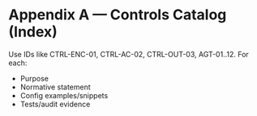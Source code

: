 # Appendix A — Controls Catalog (Index)

Use IDs like CTRL-ENC-01, CTRL-AC-02, CTRL-OUT-03, AGT-01..12.
For each:
- Purpose
- Normative statement
- Config examples/snippets
- Tests/audit evidence

